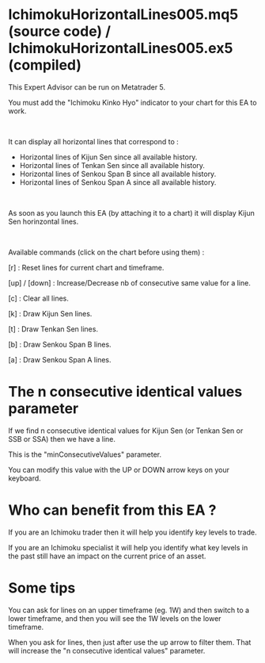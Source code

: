 # IchimokuHorizontalLines005.mq5 (source code) / IchimokuHorizontalLines005.ex5 (compiled)

This Expert Advisor can be run on Metatrader 5.

You must add the "Ichimoku Kinko Hyo" indicator to your chart for this EA to work.

<br/>

It can display all horizontal lines that correspond to :

- Horizontal lines of Kijun Sen since all available history.
- Horizontal lines of Tenkan Sen since all available history.
- Horizontal lines of Senkou Span B since all available history.
- Horizontal lines of Senkou Span A since all available history.

<br/>

As soon as you launch this EA (by attaching it to a chart) it will display Kijun Sen horinzontal lines.

<br/>

Available commands (click on the chart before using them) :

[r] : Reset lines for current chart and timeframe.

[up] / [down] : Increase/Decrease nb of consecutive same value for a line.

[c] : Clear all lines.

[k] : Draw Kijun Sen lines.

[t] : Draw Tenkan Sen lines.

[b] : Draw Senkou Span B lines.

[a] : Draw Senkou Span A lines.

# The n consecutive identical values parameter

If we find n consecutive identical values for Kijun Sen (or Tenkan Sen or SSB or SSA) then we have a line.

This is the "minConsecutiveValues" parameter.

You can modify this value with the UP or DOWN arrow keys on your keyboard.

# Who can benefit from this EA ?

If you are an Ichimoku trader then it will help you identify key levels to trade.

If you are an Ichimoku specialist it will help you identify what key levels in the past still have an impact on the current price of an asset.

# Some tips

You can ask for lines on an upper timeframe (eg. 1W) and then switch to a lower timeframe, and then you will see the 1W levels on the lower timeframe.

When you ask for lines, then just after use the up arrow to filter them. That will increase the "n consecutive identical values" parameter.

